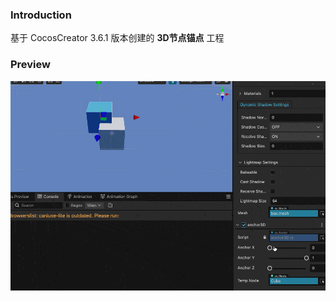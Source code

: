 ### Introduction

基于 CocosCreator 3.6.1 版本创建的 **3D节点锚点** 工程

### Preview
![image](../../../gif/202210/2022100801.gif)